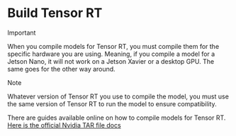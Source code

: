 # Build Tensor RT
>[!IMPORTANT]
> When you compile models for Tensor RT, you must compile them for the specific hardware you are using.
> Meaning, if you compile a model for a Jetson Nano, it will not work on a Jetson Xavier or a desktop GPU.
> The same goes for the other way around.

> [!NOTE]
> Whatever version of Tensor RT you use to compile the model, you must use the same version of 
> Tensor RT to run the model to ensure compatibility.

There are guides available online on how to compile models for Tensor RT. 
[Here is the official Nvidia TAR file docs](https://docs.nvidia.com/deeplearning/tensorrt/install-guide/index.html#installing-tar)